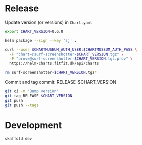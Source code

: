 # Release
Update version (or versions) in `Chart.yaml`

```bash
export CHART_VERSION=0.6.0

helm package --sign --key 'sj' .

curl --user $CHARTMUSEUM_AUTH_USER:$CHARTMUSEUM_AUTH_PASS \
  -F "chart=@surf-screenshotter-$CHART_VERSION.tgz" \
  -F "prov=@surf-screenshotter-$CHART_VERSION.tgz.prov" \
  https://helm-charts.fitfit.dk/api/charts

rm surf-screenshotter-$CHART_VERSION.tgz*
```

Commit and tag commit: RELEASE-$CHART_VERSION
```bash
git ci -m 'Bump version'
git tag RELEASE-$CHART_VERSION
git push
git push --tags
```

# Development
```bash
skaffold dev
```
